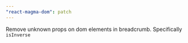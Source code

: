 ```yaml
---
"react-magma-dom": patch
---
```


Remove unknown props on dom elements in breadcrumb. Specifically `isInverse`
